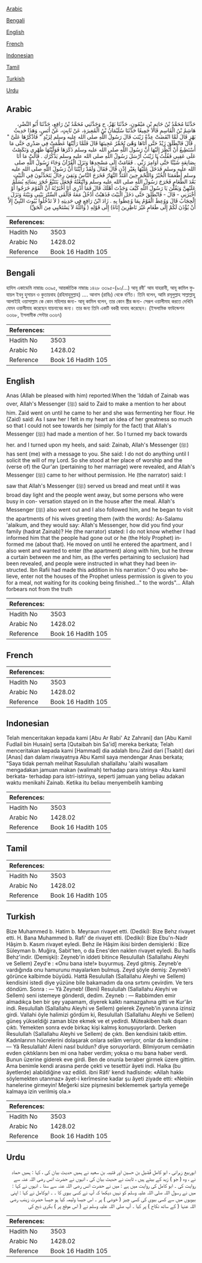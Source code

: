 [Arabic](#arabic)

[Bengali](#bengali)

[English](#english)

[French](#french)

[Indonesian](#indonesian)

[Tamil](#tamil)

[Turkish](#turkish)

[Urdu](#urdu)

## Arabic


<div dir="rtl" lang="ar" style={{fontSize:'larger',backgroundColor:'#f8f9fa',padding:20}}>
حَدَّثَنَا مُحَمَّدُ بْنُ حَاتِمِ بْنِ مَيْمُونٍ، حَدَّثَنَا بَهْزٌ، ح وَحَدَّثَنِي مُحَمَّدُ بْنُ رَافِعٍ، حَدَّثَنَا أَبُو النَّضْرِ، هَاشِمُ بْنُ الْقَاسِمِ قَالاَ جَمِيعًا حَدَّثَنَا سُلَيْمَانُ بْنُ الْمُغِيرَةِ، عَنْ ثَابِتٍ، عَنْ أَنَسٍ، وَهَذَا حَدِيثُ بَهْزٍ قَالَ لَمَّا انْقَضَتْ عِدَّةُ زَيْنَبَ قَالَ رَسُولُ اللَّهِ صلى الله عليه وسلم لِزَيْدٍ ‏"‏ فَاذْكُرْهَا عَلَىَّ ‏"‏ ‏.‏ قَالَ فَانْطَلَقَ زَيْدٌ حَتَّى أَتَاهَا وَهْىَ تُخَمِّرُ عَجِينَهَا قَالَ فَلَمَّا رَأَيْتُهَا عَظُمَتْ فِي صَدْرِي حَتَّى مَا أَسْتَطِيعُ أَنْ أَنْظُرَ إِلَيْهَا أَنَّ رَسُولَ اللَّهِ صلى الله عليه وسلم ذَكَرَهَا فَوَلَّيْتُهَا ظَهْرِي وَنَكَصْتُ عَلَى عَقِبِي فَقُلْتُ يَا زَيْنَبُ أَرْسَلَ رَسُولُ اللَّهِ صلى الله عليه وسلم يَذْكُرُكِ ‏.‏ قَالَتْ مَا أَنَا بِصَانِعَةٍ شَيْئًا حَتَّى أُوَامِرَ رَبِّي ‏.‏ فَقَامَتْ إِلَى مَسْجِدِهَا وَنَزَلَ الْقُرْآنُ وَجَاءَ رَسُولُ اللَّهِ صلى الله عليه وسلم فَدَخَلَ عَلَيْهَا بِغَيْرِ إِذْنٍ قَالَ فَقَالَ وَلَقَدْ رَأَيْتُنَا أَنَّ رَسُولَ اللَّهِ صلى الله عليه وسلم أَطْعَمَنَا الْخُبْزَ وَاللَّحْمَ حِينَ امْتَدَّ النَّهَارُ فَخَرَجَ النَّاسُ وَبَقِيَ رِجَالٌ يَتَحَدَّثُونَ فِي الْبَيْتِ بَعْدَ الطَّعَامِ فَخَرَجَ رَسُولُ اللَّهِ صلى الله عليه وسلم وَاتَّبَعْتُهُ فَجَعَلَ يَتَتَبَّعُ حُجَرَ نِسَائِهِ يُسَلِّمُ عَلَيْهِنَّ وَيَقُلْنَ يَا رَسُولَ اللَّهِ كَيْفَ وَجَدْتَ أَهْلَكَ قَالَ فَمَا أَدْرِي أَنَا أَخْبَرْتُهُ أَنَّ الْقَوْمَ خَرَجُوا أَوْ أَخْبَرَنِي - قَالَ - فَانْطَلَقَ حَتَّى دَخَلَ الْبَيْتَ فَذَهَبْتُ أَدْخُلُ مَعَهُ فَأَلْقَى السِّتْرَ بَيْنِي وَبَيْنَهُ وَنَزَلَ الْحِجَابُ قَالَ وَوُعِظَ الْقَوْمُ بِمَا وُعِظُوا بِهِ ‏.‏ زَادَ ابْنُ رَافِعٍ فِي حَدِيثِهِ ‏(‏ لاَ تَدْخُلُوا بُيُوتَ النَّبِيِّ إِلاَّ أَنْ يُؤْذَنَ لَكُمْ إِلَى طَعَامٍ غَيْرَ نَاظِرِينَ إِنَاهُ‏)‏ إِلَى قَوْلِهِ ‏(‏ وَاللَّهُ لاَ يَسْتَحْيِي مِنَ الْحَقِّ‏)‏
</div>
<div style={{backgroundColor:'#f8f9fa',padding:20, marginBottom: 10}}><table> <thead> <tr> <th>References:</th> <th></th> </tr> </thead> <tbody><tr><td>Hadith No</td><td>3503</td></tr><tr><td>Arabic No</td><td>1428.02</td></tr><tr><td>Reference</td><td>Book 16 Hadith 105</td></tr></tbody></table></div>

## Bengali


<div dir="ltr" lang="bn" style={{fontSize:'larger',backgroundColor:'#f8f9fa',padding:20}}>
হাদিস একাডেমি নাম্বারঃ ৩৩৯৫, আন্তর্জাতিক নাম্বারঃ ১৪২৮ ৩৩৯৫-(৯০/...) আবূ রবী' আয যাহরানী, আবূ কামিল ফুযায়ল ইবনু হুসায়ন ও কুতায়বাহ (রহিমাহুমুল্লাহ) .... আনাস (রাযিঃ) থেকে বর্ণিত। তিনি বলেন, আমি রসূলুল্লাহ সাল্লাল্লাহু আলাইহি ওয়াসাল্লাম কে কোন মহিলার জন্য- আবূ কামিল বলেন, তার কোন স্ত্রীর জন্য- সেরূপ ওয়ালীমাহ করতে দেখিনি যেমন ওয়ালীমাহ করেছেন যায়নাবের জন্য। তার জন্য তিনি একটি বকরী যাবাহ করেছেন। (ইসলামিক ফাউন্ডেশন ৩৩৬৮, ইসলামীক সেন্টার ৩৩৬৭)
</div>
<div style={{backgroundColor:'#f8f9fa',padding:20, marginBottom: 10}}><table> <thead> <tr> <th>References:</th> <th></th> </tr> </thead> <tbody><tr><td>Hadith No</td><td>3503</td></tr><tr><td>Arabic No</td><td>1428.02</td></tr><tr><td>Reference</td><td>Book 16 Hadith 105</td></tr></tbody></table></div>

## English


<div dir="ltr" lang="en" style={{fontSize:'larger',backgroundColor:'#f8f9fa',padding:20}}>
Anas (Allah be pleased with him) reported:When the 'Iddah of Zainab was over, Allah's Messenger (ﷺ) said to Zaid to make a mention to her about him. Zaid went on until he came to her and she was fermenting her flour. He (Zaid) said: As I saw her I felt in my heart an idea of her greatness so much so that I could not see towards her (simply for the fact) that Allah's Messenger (ﷺ) had made a mention of her. So I turned my back towards her. and I turned upon my heels, and said: Zainab, Allah's Messenger (ﷺ) has sent (me) with a message to you. She said: I do not do anything until I solicit the will of my Lord. So she stood at her place of worship and the (verse of) the Qur'an (pertaining to her marriage) were revealed, and Allah's Messenger (ﷺ) came to her without permission. He (the narrator) said: I saw that Allah's Messenger (ﷺ) served us bread and meat until it was broad day light and the people went away, but some persons who were busy in con- versation stayed on in the house after the meal. Allah's Messenger (ﷺ) also went out and I also followed him, and he began to visit the apartments of his wives greeting them (with the words): As-Salamu 'alaikum, and they would say: Allah's Messenger, how did you find your family (hadrat Zainab)? He (the narrator) stated: I do not know whether I had informed him that the people had gone out or he (the Holy Prophet) informed me (about that). He moved on until he entered the apartment, and I also went and wanted to enter (the apartment) along with him, but he threw a curtain between me and him, as (the verfes pertaining to seclusion) had been revealed, and people were instructed in what they had been instructed. Ibn Rafii had made this addition in his narration:" O you who believe, enter not the houses of the Prophet unless permission is given to you for a meal, not waiting for its cooking being finished..." to the words"... Allah forbears not from the truth
</div>
<div style={{backgroundColor:'#f8f9fa',padding:20, marginBottom: 10}}><table> <thead> <tr> <th>References:</th> <th></th> </tr> </thead> <tbody><tr><td>Hadith No</td><td>3503</td></tr><tr><td>Arabic No</td><td>1428.02</td></tr><tr><td>Reference</td><td>Book 16 Hadith 105</td></tr></tbody></table></div>

## French


<div dir="ltr" lang="fr" style={{fontSize:'larger',backgroundColor:'#f8f9fa',padding:20}}>

</div>
<div style={{backgroundColor:'#f8f9fa',padding:20, marginBottom: 10}}><table> <thead> <tr> <th>References:</th> <th></th> </tr> </thead> <tbody><tr><td>Hadith No</td><td>3503</td></tr><tr><td>Arabic No</td><td>1428.02</td></tr><tr><td>Reference</td><td>Book 16 Hadith 105</td></tr></tbody></table></div>

## Indonesian


<div dir="ltr" lang="id" style={{fontSize:'larger',backgroundColor:'#f8f9fa',padding:20}}>
Telah menceritakan kepada kami [Abu Ar Rabi' Az Zahrani] dan [Abu Kamil Fudlail bin Husain] serta [Qutaibah bin Sa'id] mereka berkata; Telah menceritakan kepada kami [Hammad] dia adalah Ibnu Zaid dari [Tsabit] dari [Anas] dan dalam riwayatnya Abu Kamil saya mendengar Anas berkata; "Saya tidak pernah melihat Rasulullah shallallahu 'alaihi wasallam mengadakan jamuan makan (walimah) terhadap para istrinya -Abu kamil berkata- terhadap para istri-istrinya, seperti jamuan yang beliau adakan waktu menikahi Zainab. Ketika itu beliau menyembelih kambing
</div>
<div style={{backgroundColor:'#f8f9fa',padding:20, marginBottom: 10}}><table> <thead> <tr> <th>References:</th> <th></th> </tr> </thead> <tbody><tr><td>Hadith No</td><td>3503</td></tr><tr><td>Arabic No</td><td>1428.02</td></tr><tr><td>Reference</td><td>Book 16 Hadith 105</td></tr></tbody></table></div>

## Tamil


<div dir="ltr" lang="ta" style={{fontSize:'larger',backgroundColor:'#f8f9fa',padding:20}}>

</div>
<div style={{backgroundColor:'#f8f9fa',padding:20, marginBottom: 10}}><table> <thead> <tr> <th>References:</th> <th></th> </tr> </thead> <tbody><tr><td>Hadith No</td><td>3503</td></tr><tr><td>Arabic No</td><td>1428.02</td></tr><tr><td>Reference</td><td>Book 16 Hadith 105</td></tr></tbody></table></div>

## Turkish


<div dir="ltr" lang="tr" style={{fontSize:'larger',backgroundColor:'#f8f9fa',padding:20}}>
Bize Muhammed b. Hatim b. Meyraun rivayet etti. (Dediki): Bize Behz rivayet etti. H. Bana Muhammed b. Rafi' de rivayet etti. (Dediki): Bize Ebu'n-Nadr Hâşim b. Kasım rivayet eyledi. Behz ile Hâşim ikisi birden demişlerki : Bize Süleyman b. Muğira, Sabit'ten, o da Enes'den naklen rivayet eyledi. Bu hadîs Behz'indir. (Demişki): Zeyneb'in iddeti bitince Resulullah (Sallallahu Aleyhi ve Sellem) Zeyd'e : «Onu bana iste!» buyurmuş. Zeyd gitmiş. Zeyneb'e vardığında onu hamurunu mayalarken bulmuş. Zeyd şöyle demiş: Zeyneb'i görünce kalbimde büyüdü. Hattâ Resulullah (Sallallahu Aleyhi ve Sellem) kendisini istedi diye yüzüne bile bakamadım da ona sırtımı çevirdim. Ve ters döndüm. Sonra : — Yâ Zeyneb! (Beni) Resulullah (Sallallahu Aleyhi ve Sellem) seni istemeye gönderdi, dedim. Zeyneb : — Rabbimden emir almadıkça ben bir şey yapamam, diyerek kalktı namazgahına gitti ve Kur'ân indi. Resulullah (Sallallahu Aleyhi ve Sellem) gelerek Zeyneb'in yanına izinsiz girdi. Vallahi öyle halimizi gördüm ki, Resulullah (Sallallahu Aleyhi ve Sellem) güneş yükseldiği zaman bîze ekmek ve et yedirdi. Müteakiben halk dışarı çıktı. Yemekten sonra evde birkaç kişi kalmış konuşuyorlardı. Derken Resulullah (Sallallahu Aleyhi ve Sellem) de çıktı. Ben kendisini takib ettim. Kadınlarının hücrelerini dolaşarak onlara selâm veriyor, onlar da kendisine : — Yâ Resulallah! Aileni nasıl buldun? diye soruyorlardı. Bilmiyorum cemâatin evden çıktıklarını ben mi ona haber verdim; yoksa o mu bana haber verdi. Bunun üzerine giderek eve girdi. Ben de onunla beraber girmek üzere gittim. Ama benimle kendi arasına perde çekti ve tesettür âyeti indi. Halka (bu âyetlerde) alabildiğine vaz edildi. ibni Râfi' kendi hadîsinde: «Allah hakkı söylemekten utanmaz» âyet-i kerîmesine kadar şu âyeti ziyade etti: «Nebiin hanelerine girmeyin! Meğerki size pişmesini beklememek şartıyla yemeğe kalmaya izin verilmiş ola.»
</div>
<div style={{backgroundColor:'#f8f9fa',padding:20, marginBottom: 10}}><table> <thead> <tr> <th>References:</th> <th></th> </tr> </thead> <tbody><tr><td>Hadith No</td><td>3503</td></tr><tr><td>Arabic No</td><td>1428.02</td></tr><tr><td>Reference</td><td>Book 16 Hadith 105</td></tr></tbody></table></div>

## Urdu


<div dir="rtl" lang="ur" style={{fontSize:'larger',backgroundColor:'#f8f9fa',padding:20}}>
ابوربیع زہرانی ، ابو کامل فُضَیل بن حسین اور قتیبہ بن سعید نے ہمیں حدیث بیان کی ، کہا : ہمیں حماد نے ، وہ ( جو ) زید کے بیٹے ہیں ، ثابت نے حدیث بیان کی ، انہوں نے حضرت انس رضی اللہ عنہ سے روایت کی ۔ ابو کامل کی روایت میں ہے : میں نے حضرت انس رضی اللہ عنہ سے سنا ۔ انہوں نے کہا : میں نے رسول اللہ صلی اللہ علیہ وسلم کو نہیں دیکھا کہ آپ نے کسی بیوی کا ۔ ۔ ابوکامل نے کہا : اپنی بیویوں میں سے کسی بیوی کی کسی چیز ( خوشی ) پر ۔ اس جیسا ولیمہ کیا ہو جیسا حضرت زینب رضی اللہ عنہا ( کے ساتھ نکاح ) پر کیا ۔ آپ صلی اللہ علیہ وسلم نے ( اس موقع پر ) بکری ذبح کی
</div>
<div style={{backgroundColor:'#f8f9fa',padding:20, marginBottom: 10}}><table> <thead> <tr> <th>References:</th> <th></th> </tr> </thead> <tbody><tr><td>Hadith No</td><td>3503</td></tr><tr><td>Arabic No</td><td>1428.02</td></tr><tr><td>Reference</td><td>Book 16 Hadith 105</td></tr></tbody></table></div>